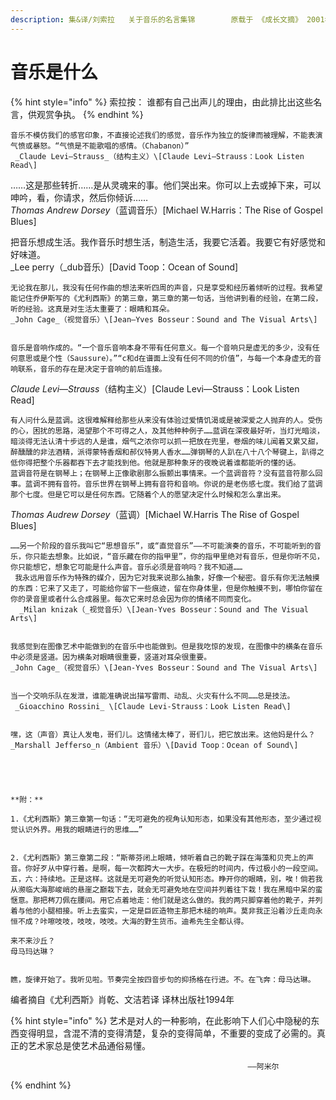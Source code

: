 ```yaml
---
description: 集&译/刘索拉   关于音乐的名言集锦        原载于 《成长文摘》 2001年第五辑
---
```


# 音乐是什么

{% hint style="info" %}
索拉按： 谁都有自己出声儿的理由，由此排比出这些名言，供观赏争执。
{% endhint %}

    音乐不模仿我们的感官印象，不直接论述我们的感觉，音乐作为独立的旋律而被理解，不能表演气愤或暴怒。“气愤是不能歌唱的感情。（Chabanon）”  
     _Claude Levi—Strauss_（结构主义）\[Claude Levi—Strauss：Look Listen Read\]

……这是那些转折……是从灵魂来的事。他们哭出来。你可以上去或掉下来，可以呻吟，看，你请求，然后你倾诉……  
      _Thomas Andrew Dorsey_（蓝调音乐）\[Michael W.Harris：The Rise of Gospel Blues\]  
 

 把音乐想成生活。我作音乐时想生活，制造生活，我要它活着。我要它有好感觉和好味道。  
     _Lee perry（_dub音乐）\[David Toop：Ocean of Sound\]  
 

    无论我在那儿，我没有任何作曲的想法来听四周的声音，只是享受和经历着倾听的过程。我希望能记住乔伊斯写的《尤利西斯》的第三章，第三章的第一句话，当他讲到看的经验，在第二段，听的经验。这真是对生活太重要了：眼睛和耳朵。  
    _John Cage_（视觉音乐）\[Jean—Yves Bosseur：Sound and The Visual Arts\]   
  
     
    音乐是音响作成的。“一个音乐音响本身不带有任何意义。每一个音响只是虚无的多少，没有任何意思或是个性（Saussure）。”“c和d在谱面上没有任何不同的价值”，与每一个本身虚无的音响联系，音乐的存在是决定于音响的前后连接。  
_Claude Levi—Strauss_（结构主义）\[Claude Levi—Strauss：Look Listen Read\]

    有人问什么是蓝调。这很难解释给那些从来没有体验过爱情饥渴或是被深爱之人抛弃的人。受伤的心，困扰的思路，渴望那个不可得之人，及其他种种例子……蓝调在深夜最好听，当灯光暗淡，暗淡得无法认清十步远的人是谁，烟气之浓你可以抓一把放在兜里，卷烟的味儿闻着又累又甜，醉醺醺的非法酒精，派得蒙特香烟和郝仪特男人香水……弹钢琴的人趴在八十八个琴键上，趴得之低你得把整个乐器都吞下去才能找到他。他就是那种象牙的夜晚说着谁都能听的懂的话。  
    蓝调音符是在钢琴上；在钢琴上正像歌剧那么振颤出事情来。一个蓝调音符？没有蓝音符那么回事。蓝调不拥有音符。音乐世界在钢琴上拥有音符和音响。你说的是老伤感七度。我们给了蓝调那个七度。但是它可以是任何东西。它随着个人的愿望决定什么时候和怎么拿出来。  
 _Thomas Audrew Dorsey_（蓝调）\[Michael W.Harris The Rise of Gospel Blues\]  
 

    ……另一个阶段的音乐我叫它“思想音乐”，或“直觉音乐”——不可能演奏的音乐，不可能听到的音乐，你只能去想象。比如说，“音乐藏在你的指甲里”，你的指甲里绝对有音乐，但是你听不见，你只能想它，想象它可能是什么声音。音乐必须是音响吗？我不知道……  
     我永远用音乐作为特殊的媒介，因为它对我来说那么抽象，好像一个秘密。音乐有你无法触摸的东西：它来了又走了，可能给你留下一些痕迹，留在你身体里，但是你触摸不到，哪怕你留在你的录音里或者什么合成器里。每次它来时总会因为你的情绪不同而变化。  
      _Milan knizak（_视觉音乐）\[Jean-Yves Bosseur：Sound and The Visual Arts\]  
 

    我感觉到在图像艺术中能做到的在音乐中也能做到。但是我吃惊的发现，在图像中的横条在音乐中必须是竖道。因为横条对眼睛很重要，竖道对耳朵很重要。  
    _John Cage_（视觉音乐）\[Jean-Yves Bosseur：Sound and The Visual Arts\]  
 

    当一个交响乐队在发泄，谁能准确说出描写雷雨、动乱、火灾有什么不同……总是技法。  
     _Gioacchino Rossini_ \[Claude Levi-Strauss：Look Listen Read\]  
 

    嘿，这（声音）真让人发电，哥们儿。这情绪太棒了，哥们儿，把它放出来。这他妈是什么？  
    _Marshall Jefferso_n（Ambient 音乐）\[David Toop：Ocean of Sound\]  
 



  
    **附：**  
  
    1.《尤利西斯》第三章第一句话：“无可避免的视角认知形态，如果没有其他形态，至少通过视觉认识外界。用我的眼睛进行的思维……”  
 

    2.《尤利西斯》第三章第二段：“斯蒂芬闭上眼睛，倾听着自己的靴子踩在海藻和贝壳上的声音。你好歹从中穿行着。是啊，每一次都跨大一大步。在极短的时间内，传过极小的一段空间。五，六：持续地。正是这样。这就是无可避免的听觉认知形态。睁开你的眼睛，别，唉！倘若我从濒临大海那峻峭的悬崖之巅栽下去，就会无可避免地在空间并列着往下栽！我在黑暗中呆的蛮惬意。那把梣刀佩在腰间。用它点着地走：他们就是这么做的。我的两只脚穿着他的靴子，并列着与他的小腿相接。听上去蛮实，一定是巨匠造物主那把木槌的响声。莫非我正沿着沙丘走向永恒不成？咔嚓吱吱，吱吱，吱吱。大海的野生货币。迪希先生全都认得。

    来不来沙丘？  
    母马玛达琳？

  
    瞧，旋律开始了。我听见啦。节奏完全按四音步句的抑扬格在行进。不。在飞奔：母马达琳。

  
编者摘自《尤利西斯》肖乾、文洁若译   译林出版社1994年

  


{% hint style="info" %}
艺术是对人的一种影响，在此影响下人们心中隐秘的东西变得明显，含混不清的变得清楚，复杂的变得简单，不重要的变成了必需的。真正的艺术家总是使艺术品通俗易懂。

                                                         ——阿米尔
{% endhint %}

